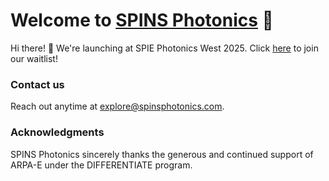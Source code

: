 # Welcome to [SPINS Photonics](spinsphotonics.com) 💫

Hi there! 👋 We're launching at SPIE Photonics West 2025. Click [here](https://spinswaitlist.netlify.app/) to join our waitlist! 

### Contact us

Reach out anytime at explore@spinsphotonics.com.

### Acknowledgments

SPINS Photonics sincerely thanks the generous and continued support of ARPA-E under the DIFFERENTIATE program.
